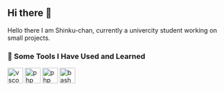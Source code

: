 ## Hi there 👋

<!--
**Shinku-chan/Shinku-chan** is a ✨ _special_ ✨ repository because its `README.md` (this file) appears on your GitHub profile.

Here are some ideas to get you started:

- 🔭 I’m currently working on ...
- 🌱 I’m currently learning ...
- 👯 I’m looking to collaborate on ...
- 🤔 I’m looking for help with ...
- 💬 Ask me about ...
- 📫 How to reach me: ...
- 😄 Pronouns: ...
- ⚡ Fun fact: ...
-->

Hello there I am Shinku-chan, currently a univercity student working on small projects.

<h3> 🚀 Some Tools I Have Used and Learned</h3>
<p align="left">
<img src="https://cdn.jsdelivr.net/gh/devicons/devicon/icons/vscode/vscode-original.svg" alt="vscode" width="35" height="35"/>
<img src="https://cdn.jsdelivr.net/gh/devicons/devicon@latest/icons/html5/html5-original.svg" alt="php" width="35" height="35"/>
<img src="https://cdn.jsdelivr.net/gh/devicons/devicon@latest/icons/css3/css3-original.svg" alt="php" width="35" height="35"/>
<img src="https://cdn.jsdelivr.net/gh/devicons/devicon@latest/icons/javascript/javascript-original.svg" alt="bash" width="35" height="35"/>
</p>
